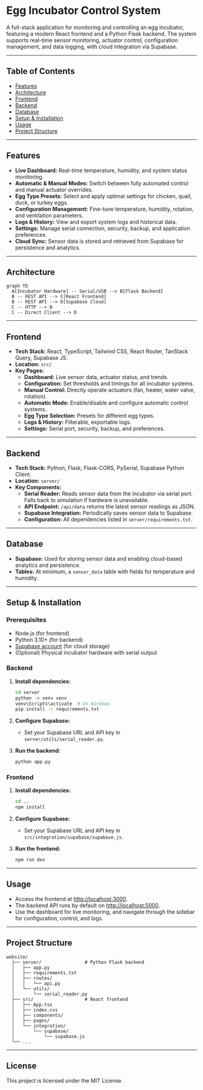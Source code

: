 # Egg Incubator Control System

A full-stack application for monitoring and controlling an egg incubator, featuring a modern React frontend and a Python Flask backend. The system supports real-time sensor monitoring, actuator control, configuration management, and data logging, with cloud integration via Supabase.

---

## Table of Contents

- [Features](#features)
- [Architecture](#architecture)
- [Frontend](#frontend)
- [Backend](#backend)
- [Database](#database)
- [Setup & Installation](#setup--installation)
- [Usage](#usage)
- [Project Structure](#project-structure)


---

## Features

- **Live Dashboard:** Real-time temperature, humidity, and system status monitoring.
- **Automatic & Manual Modes:** Switch between fully automated control and manual actuator overrides.
- **Egg Type Presets:** Select and apply optimal settings for chicken, quail, duck, or turkey eggs.
- **Configuration Management:** Fine-tune temperature, humidity, rotation, and ventilation parameters.
- **Logs & History:** View and export system logs and historical data.
- **Settings:** Manage serial connection, security, backup, and application preferences.
- **Cloud Sync:** Sensor data is stored and retrieved from Supabase for persistence and analytics.

---

## Architecture

```mermaid
graph TD
  A[Incubator Hardware] -- Serial/USB --> B[Flask Backend]
  B -- REST API --> C[React Frontend]
  B -- REST API --> D[Supabase Cloud]
  C -- HTTP --> B
  C -- Direct Client --> D
```

---

## Frontend

- **Tech Stack:** React, TypeScript, Tailwind CSS, React Router, TanStack Query, Supabase JS.
- **Location:** `src/`
- **Key Pages:**
  - **Dashboard:** Live sensor data, actuator status, and trends.
  - **Configuration:** Set thresholds and timings for all incubator systems.
  - **Manual Control:** Directly operate actuators (fan, heater, water valve, rotation).
  - **Automatic Mode:** Enable/disable and configure automatic control systems.
  - **Egg Type Selection:** Presets for different egg types.
  - **Logs & History:** Filterable, exportable logs.
  - **Settings:** Serial port, security, backup, and preferences.

---

## Backend

- **Tech Stack:** Python, Flask, Flask-CORS, PySerial, Supabase Python Client.
- **Location:** `server/`
- **Key Components:**
  - **Serial Reader:** Reads sensor data from the incubator via serial port. Falls back to simulation if hardware is unavailable.
  - **API Endpoint:** `/api/data` returns the latest sensor readings as JSON.
  - **Supabase Integration:** Periodically saves sensor data to Supabase.
  - **Configuration:** All dependencies listed in `server/requirements.txt`.

---

## Database

- **Supabase:** Used for storing sensor data and enabling cloud-based analytics and persistence.
- **Tables:** At minimum, a `sensor_data` table with fields for temperature and humidity.

---

## Setup & Installation

### Prerequisites

- Node.js (for frontend)
- Python 3.10+ (for backend)
- [Supabase account](https://supabase.com/) (for cloud storage)
- (Optional) Physical incubator hardware with serial output

### Backend

1. **Install dependencies:**
   ```bash
   cd server
   python -m venv venv
   venv\Scripts\activate  # On Windows
   pip install -r requirements.txt
   ```

2. **Configure Supabase:**
   - Set your Supabase URL and API key in `server/utils/serial_reader.py`.

3. **Run the backend:**
   ```bash
   python app.py
   ```

### Frontend

1. **Install dependencies:**
   ```bash
   cd ..
   npm install
   ```

2. **Configure Supabase:**
   - Set your Supabase URL and API key in `src/integration/supabase/supabase.js`.

3. **Run the frontend:**
   ```bash
   npm run dev
   ```

---

## Usage

- Access the frontend at [http://localhost:3000](http://localhost:3000).
- The backend API runs by default on [http://localhost:5000](http://localhost:5000).
- Use the dashboard for live monitoring, and navigate through the sidebar for configuration, control, and logs.

---

## Project Structure

```
website/
  ├── server/                # Python Flask backend
  │   ├── app.py
  │   ├── requirements.txt
  │   ├── routes/
  │   │   └── api.py
  │   └── utils/
  │       └── serial_reader.py
  ├── src/                   # React frontend
  │   ├── App.tsx
  │   ├── index.css
  │   ├── components/
  │   ├── pages/
  │   └── integration/
  │       └── supabase/
  │           └── supabase.js
  └── ...
```

---

## License

This project is licensed under the MIT License. 

